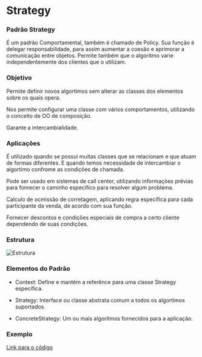# Strategy

### Padrão Strategy

É um padrão Comportamental, também é chamado de Policy. Sua função é delegar responsabilidade, para assim aumentar a coesão e aprimorar a comunicação entre objetos. Permite também que o algoritmo varie independentemente dos clientes que o utilizam.

### Objetivo

Permite definir novos algortimos sem alterar as classes dos elementos sobre os quais opera.  

Nos permite configurar uma classe com vários comportamentos, utilizando o conceito de OO de composição.  

Garante a intercambialidade.  


### Aplicações

É utilizado quando se possui muitas classes que se relacionam e que atuam de formas diferentes. E quando temos necessidade de intercambiar o algortimo confrome as condições de chamada.

Pode ser usado em sistemas de call center, utilizando informações prévias para fonrecer o caminho específico para resolver algum problema.

Calculo de ocmissão de corretagem, aplicando regra específica para cada participante da venda, de acordo com sua função.

Fornecer descontos e condições especiais de compra a certo cliente dependendo de suas condições.



### Estrutura
![Estrutura](https://robsoncastilho.files.wordpress.com/2011/04/strategy.gif?w=736)

### Elementos do Padrão

- Context: Define e mantém a referênce para uma classe Strategy específica.

- Strategy: Interface ou classe abstrata comum a todos os algortimos suportados. 

- ConcreteStrategy: Um ou mais algoritmos fornecidos para a aplicação.   

### Exemplo
[Link para o código]()





